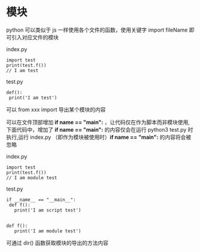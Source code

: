# 模块 

python 可以类似于 js 一样使用各个文件的函数，使用关键字 import fileName 即可引入对应文件的模块

index.py
```
import test
print(test.f())
// I am test
```
test.py
```
def():
 print('I am test')

```

可以 from xxx import 导出某个模块的内容

可以在文件顶部增加 **if __name__ == "__main__":** ，让代码仅在作为脚本而非模块使用,
下面代码中，增加了 **if __name__ == "__main__":** 的内容仅会在运行 python3 test.py 时执行,运行 index.py （即作为模块被使用时）**if __name__ == "__main__":** 的内容将会被忽略

index.py
```
import test
print(test.f())
// I am module test
```
test.py

```
if __name__ == "__main__":
 def f():
   print('I am script test')


def f():
   print('I am module test')

```

可通过 dir() 函数获取模块的导出的方法内容
